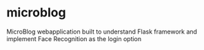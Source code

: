 # microblog
MicroBlog webapplication built to understand Flask framework and implement Face Recognition as the login option
